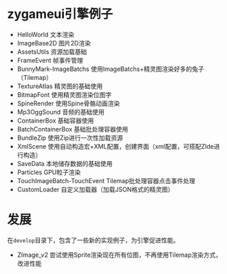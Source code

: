 # zygameui引擎例子
- HelloWorld 文本渲染
- ImageBase2D 图片2D渲染
- AssetsUtils 资源加载基础
- FrameEvent 帧事件管理
- BunnyMark-ImageBatchs 使用ImageBatchs+精灵图渲染好多的兔子（Tilemap）
- TextureAtlas 精灵图的基础使用
- BitmapFont 使用精灵图渲染位图字
- SpineRender 使用Spine骨骼动画渲染
- Mp3OggSound 音频的基础使用
- ContainerBox 基础容器使用
- BatchContainerBox 基础批处理容器使用
- BundleZip 使用Zip进行一次性加载资源
- XmlScene 使用自动构造宏+XML配置，创建界面（xml配置，可搭配ZIde进行构造）
- SaveData 本地储存数据的基础使用
- Particles GPU粒子渲染
- TouchImageBatch-TouchEvent Tilemap批处理容器点击事件处理
- CustomLoader 自定义加载器（加载JSON格式的精灵图）

# 发展
在`develop`目录下，包含了一些新的实现例子，为引擎促进性能。
- ZImage_v2 尝试使用Sprite渲染现在所有位图，不再使用Tilemap渲染方式，改进性能